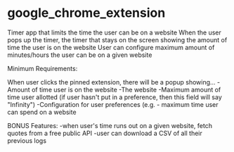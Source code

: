 # google_chrome_extension

Timer app that limits the time the user can be on a website
When the user pops up the timer, the timer that stays on the screen showing the amount of time the user is on the website
User can configure maximum amount of minutes/hours the user can be on a given website


Minimum Requirements:

When user clicks the pinned extension, there will be a popup showing...
  -Amount of time user is on the website
  -The website
  -Maximum amount of time user allotted (if user hasn't put in a preference, then this field will say "Infinity")
  -Configuration for user preferences (e.g. - maximum time user can spend on a website

BONUS Features:
  -when user's time runs out on a given website, fetch quotes from a free public API
  -user can download a CSV of all their previous logs
